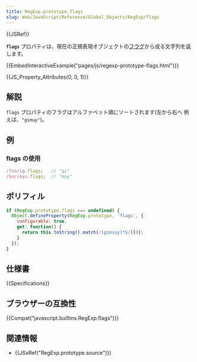 ```yaml
---
title: RegExp.prototype.flags
slug: Web/JavaScript/Reference/Global_Objects/RegExp/flags
---
```


{{JSRef}}

**`flags`** プロパティは、現在の正規表現オブジェクトの[フラグ](/ja/docs/Web/JavaScript/Guide/Regular_Expressions#Advanced_searching_with_flags_2)から成る文字列を返します。

{{EmbedInteractiveExample("pages/js/regexp-prototype-flags.html")}}

{{JS_Property_Attributes(0, 0, 1)}}

## 解説

`flags` プロパティのフラグはアルファベット順にソートされます(左から右へ 例えば、`"gimuy"`)。

## 例

### flags の使用

```js
/foo/ig.flags;   // "gi"
/bar/myu.flags;  // "muy"
```

## ポリフィル

```js
if (RegExp.prototype.flags === undefined) {
  Object.defineProperty(RegExp.prototype, 'flags', {
    configurable: true,
    get: function() {
      return this.toString().match(/[gimsuy]*$/)[0];
    }
  });
}
```

## 仕様書

{{Specifications}}

## ブラウザーの互換性

{{Compat("javascript.builtins.RegExp.flags")}}

## 関連情報

- {{JSxRef("RegExp.prototype.source")}}

